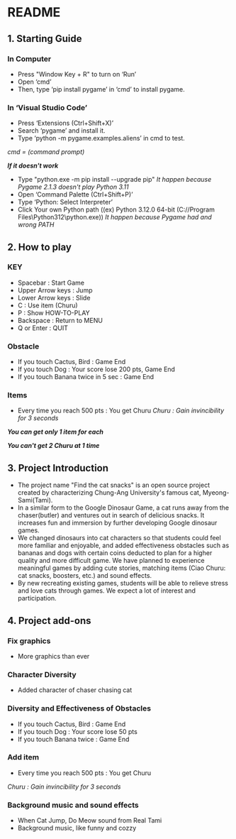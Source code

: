 # README

## 1. Starting Guide
### In Computer
- Press "Window Key + R" to turn on ‘Run’
- Open ‘cmd’
- Then, type ‘pip install pygame’ in ‘cmd’ to install pygame.

### In ‘Visual Studio Code’
- Press ‘Extensions (Ctrl+Shift+X)’
- Search ‘pygame’ and install it.
- Type ‘python -m pygame.examples.aliens’ in cmd to test.

*cmd = (command prompt)*

***If it doesn't work***
- Type "python.exe -m pip install --upgrade pip"
*It happen because Pygame 2.1.3 doesn't play Python 3.11*
- Open ‘Command Palette (Ctrl+Shift+P)’
- Type ‘Python: Select Interpreter’
- Click Your own Python path ((ex) Python 3.12.0 64-bit (C://Program Files\Python312\python.exe))
*It happen because Pygame had and wrong PATH*

## 2. How to play
### KEY
- Spacebar : Start Game
- Upper Arrow keys : Jump
- Lower Arrow keys : Slide
- C : Use item (Churu)
- P : Show HOW-TO-PLAY
- Backspace : Return to MENU
- Q or Enter : QUIT

### Obstacle
- If you touch Cactus, Bird : Game End
- If you touch Dog : Your score lose 200 pts, Game End
- If you touch Banana twice in 5 sec : Game End

### Items
- Every time you reach 500 pts : You get Churu
*Churu : Gain invincibility for 3 seconds*


***You can get only 1 item for each***

***You can't get 2 Churu at 1 time***

## 3. Project Introduction
- The project name "Find the cat snacks" is an open source project created by characterizing Chung-Ang University's famous cat, Myeong-Sami(Tami). 
- In a similar form to the Google Dinosaur Game, a cat runs away from the chaser(butler) and ventures out in search of delicious snacks. It increases fun and immersion by further developing Google dinosaur games.
- We changed dinosaurs into cat characters so that students could feel more familiar and enjoyable, and added effectiveness obstacles such as bananas and dogs with certain coins deducted to plan for a higher quality and more difficult game. We have planned to experience meaningful games by adding cute stories, matching items (Ciao Churu: cat snacks, boosters, etc.) and sound effects.
- By new recreating existing games, students will be able to relieve stress and love cats through games. We expect a lot of interest and participation. 

## 4. Project add-ons

### Fix graphics
- More graphics than ever

### Character Diversity
- Added character of chaser chasing cat

### Diversity and Effectiveness of Obstacles
- If you touch Cactus, Bird : Game End
- If you touch Dog : Your score lose 50 pts
- If you touch Banana twice : Game End

### Add item
- Every time you reach 500 pts : You get Churu

*Churu : Gain invincibility for 3 seconds*

### Background music and sound effects
- When Cat Jump, Do Meow sound from Real Tami 
- Background music, like funny and cozzy

